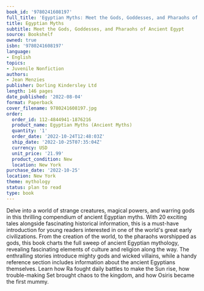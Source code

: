 ```yaml
---
book_id: '9780241608197'
full_title: 'Egyptian Myths: Meet the Gods, Goddesses, and Pharaohs of Ancient Egypt'
title: Egyptian Myths
subtitle: Meet the Gods, Goddesses, and Pharaohs of Ancient Egypt
source: Bookshelf
owned: true
isbn: '9780241608197'
language:
- English
topics:
- Juvenile Nonfiction
authors:
- Jean Menzies
publisher: Dorling Kindersley Ltd
length: 146 pages
date_published: '2022-08-04'
format: Paperback
cover_filename: 9780241608197.jpg
order:
  order_id: 112-4844941-1876216
  product_name: Egyptian Myths (Ancient Myths)
  quantity: '1'
  order_date: '2022-10-24T12:48:03Z'
  ship_date: '2022-10-25T07:35:04Z'
  currency: USD
  unit_price: '21.99'
  product_condition: New
  location: New York
purchase_date: '2022-10-25'
location: New York
theme: mythology
status: plan to read
type: book
---
```

Delve into a world of strange creatures, magical powers, and warring gods in this thrilling compendium of ancient Egyptian myths. With 20 exciting tales alongside fascinating historical information, this is a must-have introduction for young readers interested in one of the world's great early civilizations. From the creation of the world, to the pharaohs worshipped as gods, this book charts the full sweep of ancient Egyptian mythology, revealing fascinating elements of culture and religion along the way. The enthralling stories introduce mighty gods and wicked villains, while a handy reference section includes information about the ancient Egyptians themselves. Learn how Ra fought daily battles to make the Sun rise, how trouble-making Set brought chaos to the kingdom, and how Osiris became the first mummy.
